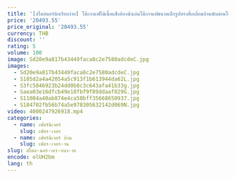 ```yaml
---
title: '[สไตล์นอร์ดิกเรียบง่าย] โต๊ะกาแฟไม้เนื้อแข็งห้องนั่งเล่นโต๊ะกาแฟขนาดเล็กรูปทรงสี่เหลี่ยมบ้านพักผ่อนโต๊ะกาแฟแฟแฟชั่น'
price: '20493.55'
price_original: '20493.55'
currency: THB
discount: ''
rating: 5
volume: 100
image: Sd20e9a817b43449faca8c2e7580adcdeC.jpg
images:
  - Sd20e9a817b43449faca8c2e7580adcdeC.jpg
  - S185d2a4a42054a5c913f1b613944da62L.jpg
  - S3fc5846923b24dd0b8c3c643afa41b33g.jpg
  - Saea03e16dfcb49e18fbf9f89ddaaf029G.jpg
  - S11004a40ab874e4ca50bff35668650937.jpg
  - S184702fb56b74a5e978305632142d069N.jpg
video: 4000247926918.mp4
categories:
  - name: เฟอร์นิเจอร์
    slug: เฟอร-เจอร
  - name: เฟอร์นิเจอร์ บ้าน
    slug: เฟอร-เจอร-าน
slug: สไตล-นอร-กเร-ยบง-าย
encode: olUH2bm
lang: th
---
```

  